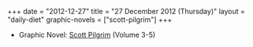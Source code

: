+++
date = "2012-12-27"
title = "27 December 2012 (Thursday)"
layout = "daily-diet"
graphic-novels = ["scott-pilgrim"]
+++

<ul>
<li class="entry graphic-novels">Graphic Novel: <a href="/graphic-novels/scott-pilgrim">Scott Pilgrim</a> (Volume 3-5)</li>
</ul>